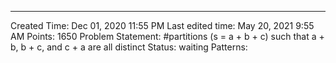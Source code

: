---
Created Time: Dec 01, 2020 11:55 PM
Last edited time: May 20, 2021 9:55 AM
Points: 1650
Problem Statement: #partitions (s = a + b + c) such that a + b, b + c, and c + a are all distinct
Status: waiting
Patterns: 
